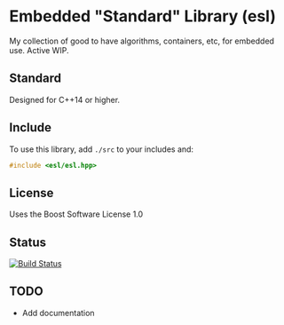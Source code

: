 # Embedded "Standard" Library (esl)

My collection of good to have algorithms, containers, etc, for embedded use.
Active WIP.

## Standard

Designed for C++14 or higher.

## Include

To use this library, add `./src` to your includes and:

```C++
#include <esl/esl.hpp>
```

## License

Uses the Boost Software License 1.0

## Status

[![Build Status](https://travis-ci.org/korken89/esl.svg?branch=master)](https://travis-ci.org/korken89/esl)


## TODO

* Add documentation
